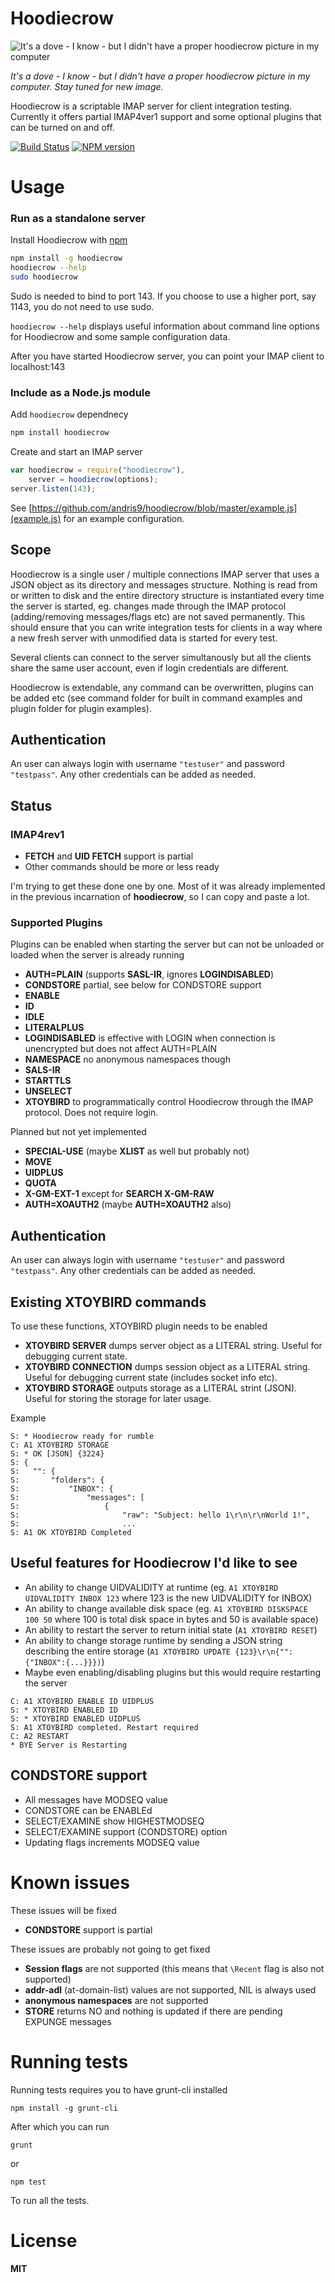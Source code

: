# Hoodiecrow

![It's a dove - I know - but I didn't have a proper hoodiecrow picture in my computer](https://raw.github.com/andris9/hoodiecrow/master/hoodiecrow.jpg)

*It's a dove - I know - but I didn't have a proper hoodiecrow picture in my computer. Stay tuned for new image.*

Hoodiecrow is a scriptable IMAP server for client integration testing. Currently it offers partial IMAP4ver1 support and some optional plugins that can be turned on and off.

[![Build Status](https://secure.travis-ci.org/andris9/hoodiecrow.png)](http://travis-ci.org/andris9/hoodiecrow)
[![NPM version](https://badge.fury.io/js/hoodiecrow.png)](http://badge.fury.io/js/hoodiecrow)

# Usage

### Run as a standalone server

Install Hoodiecrow with [npm](http://npmjs.org/)

```bash
npm install -g hoodiecrow
hoodiecrow --help
sudo hoodiecrow
```

Sudo is needed to bind to port 143. If you choose to use a higher port, say 1143, you do not need to use sudo.

`hoodiecrow --help` displays useful information about command line options for Hoodiecrow and some sample configuration data.

After you have started Hoodiecrow server, you can point your IMAP client to localhost:143

### Include as a Node.js module

Add `hoodiecrow` dependnecy

```bash
npm install hoodiecrow
```

Create and start an IMAP server

```javascript
var hoodiecrow = require("hoodiecrow"),
    server = hoodiecrow(options);
server.listen(143);
```

See [https://github.com/andris9/hoodiecrow/blob/master/example.js](example.js) for an example configuration.

## Scope

Hoodiecrow is a single user / multiple connections IMAP server that uses a JSON object as its directory and messages structure. Nothing is read from or written to disk and the entire directory structure is instantiated every time the server is started, eg. changes made through the IMAP protocol (adding/removing messages/flags etc) are not saved permanently. This should ensure that you can write integration tests for clients in a way where a new fresh server with unmodified data is started for every test.

Several clients can connect to the server simultanously but all the clients share the same user account, even if login credentials are different.

Hoodiecrow is extendable, any command can be overwritten, plugins can be added etc (see command folder for built in command examples and plugin folder for plugin examples).

## Authentication

An user can always login with username `"testuser"` and password `"testpass"`. Any other credentials can be added as needed.

## Status

### IMAP4rev1

  * **FETCH** and **UID FETCH** support is partial
  * Other commands should be more or less ready

I'm trying to get these done one by one. Most of it was already implemented in the previous incarnation  of **hoodiecrow**, so I can copy and paste a lot.

### Supported Plugins

Plugins can be enabled when starting the server but can not be unloaded or loaded when the server is already running

  * **AUTH=PLAIN** (supports **SASL-IR**, ignores **LOGINDISABLED**)
  * **CONDSTORE** partial, see below for CONDSTORE support
  * **ENABLE**
  * **ID**
  * **IDLE**
  * **LITERALPLUS**
  * **LOGINDISABLED** is effective with LOGIN when connection is unencrypted but does not affect AUTH=PLAIN
  * **NAMESPACE** no anonymous namespaces though
  * **SALS-IR**
  * **STARTTLS**
  * **UNSELECT**
  * **XTOYBIRD** to programmatically control Hoodiecrow through the IMAP protocol. Does not require login.

Planned but not yet implemented

  * **SPECIAL-USE** (maybe **XLIST** as well but probably not)
  * **MOVE**
  * **UIDPLUS**
  * **QUOTA**
  * **X-GM-EXT-1** except for **SEARCH X-GM-RAW**
  * **AUTH=XOAUTH2** (maybe **AUTH=XOAUTH2** also)

## Authentication

An user can always login with username `"testuser"` and password `"testpass"`. Any other credentials can be added as needed.

## Existing XTOYBIRD commands

To use these functions, XTOYBIRD plugin needs to be enabled

  * **XTOYBIRD SERVER** dumps server object as a LITERAL string. Useful for debugging current state.
  * **XTOYBIRD CONNECTION** dumps session object as a LITERAL string. Useful for debugging current state (includes socket info etc).
  * **XTOYBIRD STORAGE** outputs storage as a LITERAL strint (JSON). Useful for storing the storage for later usage.

Example

```
S: * Hoodiecrow ready for rumble
C: A1 XTOYBIRD STORAGE
S: * OK [JSON] {3224}
S: {
S:   "": {
S:       "folders": {
S:           "INBOX": {
S:               "messages": [
S:                   {
S:                       "raw": "Subject: hello 1\r\n\r\nWorld 1!",
S:                       ...
S: A1 OK XTOYBIRD Completed
```

## Useful features for Hoodiecrow I'd like to see

  * An ability to change UIDVALIDITY at runtime (eg. `A1 XTOYBIRD UIDVALIDITY INBOX 123` where 123 is the new UIDVALIDITY for INBOX)
  * An ability to change available disk space (eg. `A1 XTOYBIRD DISKSPACE 100 50` where 100 is total disk space in bytes and 50 is available space)
  * An ability to restart the server to return initial state (`A1 XTOYBIRD RESET`)
  * An ability to change storage runtime by sending a JSON string describing the entire storage (`A1 XTOYBIRD UPDATE {123}\r\n{"":{"INBOX":{...}}})`)
  * Maybe even enabling/disabling plugins but this would require restarting the server

```
C: A1 XTOYBIRD ENABLE ID UIDPLUS
S: * XTOYBIRD ENABLED ID
S: * XTOYBIRD ENABLED UIDPLUS
S: A1 XTOYBIRD completed. Restart required
C: A2 RESTART
* BYE Server is Restarting
```

## CONDSTORE support

  * All messages have MODSEQ value
  * CONDSTORE can be ENABLEd
  * SELECT/EXAMINE show HIGHESTMODSEQ
  * SELECT/EXAMINE support (CONDSTORE) option
  * Updating flags increments MODSEQ value

# Known issues

These issues will be fixed

  * **CONDSTORE** support is partial

These issues are probably not going to get fixed

  * **Session flags** are not supported (this means that `\Recent` flag is also not supported)
  * **addr-adl** (at-domain-list) values are not supported, NIL is always used
  * **anonymous namespaces** are not supported
  * **STORE** returns NO and nothing is updated if there are pending EXPUNGE messages

# Running tests

Running tests requires you to have grunt-cli installed

    npm install -g grunt-cli

After which you can run

    grunt

or

    npm test

To run all the tests.

# License

**MIT**
